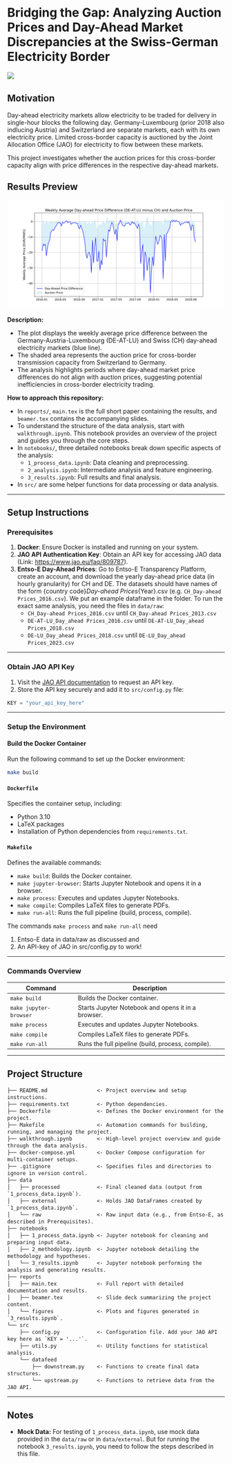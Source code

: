# Bridging the Gap: Analyzing Auction Prices and Day-Ahead Market Discrepancies at the Swiss-German Electricity Border

<a target="_blank" href="https://cookiecutter-data-science.drivendata.org/">
    <img src="https://img.shields.io/badge/CCDS-Project%20template-328F97?logo=cookiecutter" />
</a>

## Motivation

Day-ahead electricity markets allow electricity to be traded for delivery in single-hour blocks the following day. Germany-Luxembourg (prior 2018 also indlucing Austria) and Switzerland are separate markets, each with its own electricity price. Limited cross-border capacity is auctioned by the Joint Allocation Office (JAO) for electricity to flow between these markets. 

This project investigates whether the auction prices for this cross-border capacity align with price differences in the respective day-ahead markets. 

## Results Preview

![Weekly Average Day-Ahead Price Difference](report/figures/weekly_average_day_ahead_price_diff_de-lu-at_ch.png)

**Description:**
- The plot displays the weekly average price difference between the Germany-Austria-Luxembourg (DE-AT-LU) and Swiss (CH) day-ahead electricity markets (blue line).
- The shaded area represents the auction price for cross-border transmission capacity from Switzerland to Germany.
- The analysis highlights periods where day-ahead market price differences do not align with auction prices, suggesting potential inefficiencies in cross-border electricity trading.

**How to approach this repository:**
- In `reports/`, `main.tex` is the full short paper containing the results, and `beamer.tex` contains the accompanying slides.
- To understand the structure of the data analysis, start with `walkthrough.ipynb`. This notebook provides an overview of the project and guides you through the core steps.
- In `notebooks/`, three detailed notebooks break down specific aspects of the analysis:
  - `1_process_data.ipynb`: Data cleaning and preprocessing.
  - `2_analysis.ipynb`: Intermediate analysis and feature engineering.
  - `3_results.ipynb`: Full results and final analysis.
- In `src/` are some helper functions for data processing or data analysis. 
---

## Setup Instructions

### Prerequisites

1. **Docker**: Ensure Docker is installed and running on your system.
2. **JAO API Authentication Key**: Obtain an API key for accessing JAO data (Link: https://www.jao.eu/faq/809787). 
3. **Entso-E Day-Ahead Prices**: Go to Entso-E Transparency Platform, create an account, and download the yearly day-ahead price data (in hourly granularity) for CH and DE. The datasets should have names of the form {country code}_Day-ahead Prices_{Year}.csv (e.g. `CH_Day-ahead Prices_2016.csv`). We put an example dataframe in the folder. To run the exact same analysis, you need the files in `data/raw`:
    - `CH_Day-ahead Prices_2016.csv` until `CH_Day-ahead Prices_2013.csv`
    - `DE-AT-LU_Day_ahead Prices_2016.csv` until `DE-AT-LU_Day_ahead Prices_2018.csv`
    - `DE-LU_Day_ahead Prices_2018.csv` until `DE-LU_Day_ahead Prices_2023.csv`


---

### Obtain JAO API Key

1. Visit the [JAO API documentation](https://www.jao.eu/) to request an API key.
2. Store the API key securely and add it to `src/config.py` file:

```python
KEY = "your_api_key_here"
```

---
### Setup the Environment

#### Build the Docker Container
Run the following command to set up the Docker environment:

```bash
make build
```

#### `Dockerfile`

Specifies the container setup, including:
- Python 3.10
- LaTeX packages
- Installation of Python dependencies from `requirements.txt`.

#### `Makefile`

Defines the available commands:
- `make build`: Builds the Docker container.
- `make jupyter-browser`: Starts Jupyter Notebook and opens it in a browser.
- `make process`: Executes and updates Jupyter Notebooks.
- `make compile`: Compiles LaTeX files to generate PDFs.
- `make run-all`: Runs the full pipeline (build, process, compile). 

The commands `make process` and `make run-all` need 
1. Entso-E data in data/raw as discussed and
2. An API-key of JAO in src/config.py
to work!
---

### Commands Overview

| Command                | Description                                      |
|------------------------|--------------------------------------------------|
| `make build`           | Builds the Docker container.                     |
| `make jupyter-browser` | Starts Jupyter Notebook and opens it in a browser. |
| `make process`         | Executes and updates Jupyter Notebooks.          |
| `make compile`         | Compiles LaTeX files to generate PDFs.           |
| `make run-all`         | Runs the full pipeline (build, process, compile).|

---

## Project Structure

```
├── README.md                <- Project overview and setup instructions.
├── requirements.txt         <- Python dependencies.
├── Dockerfile               <- Defines the Docker environment for the project.
├── Makefile                 <- Automation commands for building, running, and managing the project.
├── walkthrough.ipynb        <- High-level project overview and guide through the data analysis.
├── docker-compose.yml       <- Docker Compose configuration for multi-container setups.
├── .gitignore               <- Specifies files and directories to ignore in version control.
├── data
│   ├── processed            <- Final cleaned data (output from `1_process_data.ipynb`).
│   ├── external             <- Holds JAO DataFrames created by `1_process_data.ipynb`.
│   └── raw                  <- Raw input data (e.g., from Entso-E, as described in Prerequisites).
├── notebooks
│   ├── 1_process_data.ipynb <- Jupyter notebook for cleaning and preparing input data.
│   ├── 2_methodology.ipynb  <- Jupyter notebook detailing the methodology and hypotheses.
│   └── 3_results.ipynb      <- Jupyter notebook performing the analysis and generating results.
├── reports
│   ├── main.tex             <- Full report with detailed documentation and results.
│   ├── beamer.tex           <- Slide deck summarizing the project content.
│   └── figures              <- Plots and figures generated in `3_results.ipynb`.
└── src
    ├── config.py            <- Configuration file. Add your JAO API key here as `KEY = '...'`.
    ├── utils.py             <- Utility functions for statistical analysis.
    └── datafeed
        ├── downstream.py    <- Functions to create final data structures.
        └── upstream.py      <- Functions to retrieve data from the JAO API.
```
---

## Notes

- **Mock Data:** For testing of `1_process_data.ipynb`, use mock data provided in the `data/raw` or in `data/external`. But for running the notebook `3_results.ipynb`, you need to follow the steps described in this file. 


